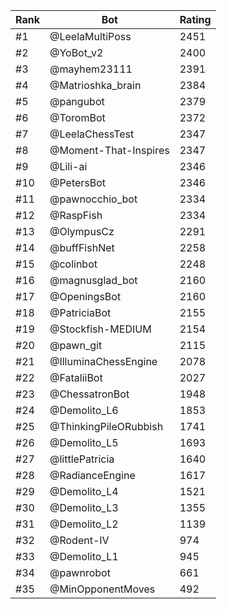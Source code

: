 Rank|Bot|Rating
---|---|---
#1|@LeelaMultiPoss|2451
#2|@YoBot_v2|2400
#3|@mayhem23111|2391
#4|@Matrioshka_brain|2384
#5|@pangubot|2379
#6|@ToromBot|2372
#7|@LeelaChessTest|2347
#8|@Moment-That-Inspires|2347
#9|@Lili-ai|2346
#10|@PetersBot|2346
#11|@pawnocchio_bot|2334
#12|@RaspFish|2334
#13|@OlympusCz|2291
#14|@buffFishNet|2258
#15|@colinbot|2248
#16|@magnusglad_bot|2160
#17|@OpeningsBot|2160
#18|@PatriciaBot|2155
#19|@Stockfish-MEDIUM|2154
#20|@pawn_git|2115
#21|@IlluminaChessEngine|2078
#22|@FataliiBot|2027
#23|@ChessatronBot|1948
#24|@Demolito_L6|1853
#25|@ThinkingPileORubbish|1741
#26|@Demolito_L5|1693
#27|@littlePatricia|1640
#28|@RadianceEngine|1617
#29|@Demolito_L4|1521
#30|@Demolito_L3|1355
#31|@Demolito_L2|1139
#32|@Rodent-IV|974
#33|@Demolito_L1|945
#34|@pawnrobot|661
#35|@MinOpponentMoves|492
